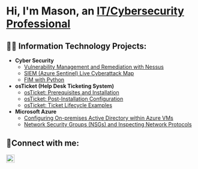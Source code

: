 <h1>Hi, I'm Mason, an <a href="https://www.linkedin.com/in/mason-crocco/">IT/Cybersecurity Professional</a></h1>

<h2>👨‍💻 Information Technology Projects:</h2>

- <b>Cyber Security</b>
  - [Vulnerability Management and Remediation with Nessus](https://github.com/mcrocco/Vulnerability-Management-and-Remediation-with-Nessus)
  - [SIEM (Azure Sentinel) Live Cyberattack Map ](https://github.com/mcrocco/azure-sentinel-map)
  - [FIM with Python](https://github.com/mcrocco/FIM-with-Python)
- <b>osTicket (Help Desk Ticketing System)</b>
  - [osTicket: Prerequisites and Installation](https://github.com/mcrocco/osticket-prereqs)
  - [osTicket: Post-Installation Configuration](https://github.com/mcrocco/post-install-config)
  - [osTicket: Ticket Lifecycle Examples](https://github.com/mcrocco/ticket-lifecycle)
- <b>Microsoft Azure</b>
  - [Configuring On-premises Active Directory within Azure VMs](https://github.com/mcrocco/configure-ad)
  - [Network Security Groups (NSGs) and Inspecting Network Protocols](https://github.com/mcrocco/azure-network-protocols)
<h2>🤳Connect with me:</h2>

[<img align="left" alt="Mason | LinkedIn" width="22px" src="https://cdn.jsdelivr.net/npm/simple-icons@v3/icons/linkedin.svg" />][linkedin]


[linkedin]: https://www.linkedin.com/in/mason-crocco/
